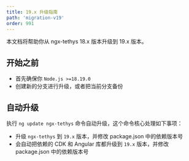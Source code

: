 ```yaml
---
title: 19.x 升级指南
path: 'migration-v19'
order: 991
---
```


<alert>本文档将帮助你从 ngx-tethys 18.x 版本升级到 19.x 版本。</alert>

## 开始之前

- 首先确保你 `Node.js >=18.19.0`
- 创建新的分支进行升级，或者把当前分支备份

## 自动升级
执行 `ng update ngx-tethys` 命令自动升级，这个命令核心处理如下事项：
- 升级 `ngx-tethys` 到 `19.x` 版本，并修改 package.json 中的依赖版本号
- 会自动把依赖的 CDK 和 Angular 库都升级到 `19.x` 版本，并修改 package.json 中的依赖版本号
